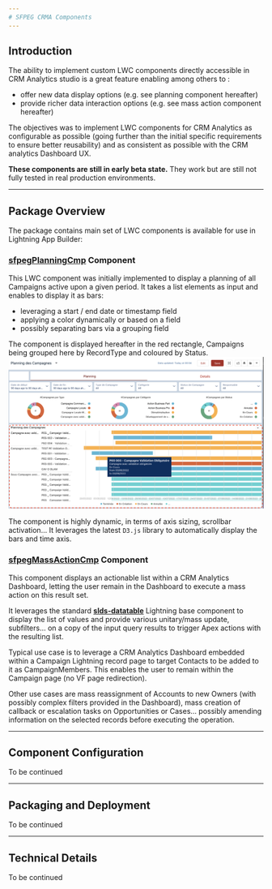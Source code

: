 ```yaml
---
# SFPEG CRMA Components
---
```



## Introduction

The ability to implement custom LWC components directly accessible in CRM Analytics studio is a great feature enabling among others  to :
* offer new data display options (e.g. see planning component hereafter)
* provide richer data interaction options (e.g. see mass action component hereafter)


The objectives was to implement LWC components for CRM Analytics as configurable as possible (going further than the initial specific requirements to ensure better reusability) and as consistent as possible with the CRM analytics Dashboard UX.

**These components are still in early beta state.** They work but are still not fully tested in real 
production environments.

* * *

## Package Overview

The package contains main set of LWC components is available for use in Lightning App Builder:

### **[sfpegPlanningCmp](/help/sfpegPlanningCmp.md)** Component

This LWC component was initially implemented to display a planning of all Campaigns active upon a given period.
It takes a list elements as input and enables to display it as bars:
* leveraging a start / end date or timestamp field
* applying a color dynamically or based on a field
* possibly separating bars via a grouping field

The component is displayed hereafter in the red rectangle, Campaigns being grouped here by RecordType and
coloured by Status.
![sfpegPlanningCmp in action](/media/sfpegPlanningCmp.png)

The component is highly dynamic, in terms of axis sizing, scrollbar activation...
It leverages the latest `D3.js` library to automatically display the bars and time axis.


### **[sfpegMassActionCmp](/help/sfpegMassActionCmp.md)** Component

This component displays an actionable list within a CRM Analytics Dashboard, letting the
user remain in the Dashboard to execute a mass action on this result set.

It leverages the standard  **[slds-datatable](https://developer.salesforce.com/docs/component-library/bundle/lightning-datatable)** Lightning base component to display the list of values and provide various unitary/mass update, subfilters... on a copy of the input query results to trigger Apex actions with the resulting list.

Typical use case is to leverage a CRM Analytics Dashboard embedded within a Campaign Lightning record page to target Contacts to be added to it as CampaignMembers. This enables the user to remain within the Campaign page (no VF page redirection).

Other use cases are mass reassignment of Accounts to new Owners (with possibly complex filters provided in the Dashboard), mass creation of callback or escalation tasks on Opportunities or Cases... possibly amending information on the selected records before executing the operation.


* * *

## Component Configuration

To be continued

* * *

## Packaging and Deployment

To be continued


* * *

## Technical Details

To be continued

